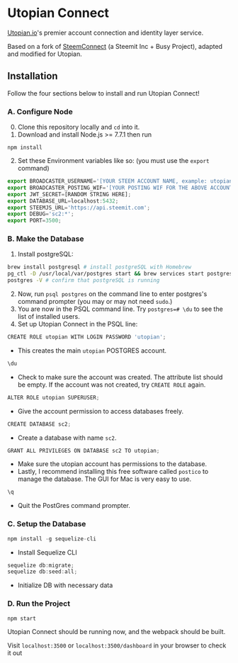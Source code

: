 # Utopian Connect

[Utopian.io](https://utopian.io)'s premier account connection and identity layer service.

Based on a fork of [SteemConnect](https://github.com/steemit/steemconnect) (a Steemit Inc + Busy Project), adapted and modified for Utopian.

## Installation
Follow the four sections below to install and run Utopian Connect!
### A. Configure Node

0. Clone this repository locally and `cd` into it.
1. Download and install Node.js >= 7.7.1 then run
``` 
npm install
```

2.  Set these Environment variables like so: (you must use the `export` command)
```js
export BROADCASTER_USERNAME='[YOUR STEEM ACCOUNT NAME, example: utopian-io]';
export BROADCASTER_POSTING_WIF='[YOUR POSTING WIF FOR THE ABOVE ACCOUNT]';
export JWT_SECRET=[RANDOM STRING HERE];
export DATABASE_URL=localhost:5432;
export STEEMJS_URL='https://api.steemit.com';
export DEBUG='sc2:*';
export PORT=3500;
```

### B. Make the Database
1. Install postgreSQL: 
```sh
brew install postgresql # install postgreSQL with Homebrew
pg_ctl -D /usr/local/var/postgres start && brew services start postgresql # start postgreSQL
postgres -V # confirm that postgreSQL is running
```

2. Now, run `psql postgres` on the command line to enter postgres's command prompter (you may or may not need `sudo`.)
3. You are now in the PSQL command line. Try `postgres=# \du` to see the list of installed users.
4. Set up Utopian Connect in the PSQL line:
```js
CREATE ROLE utopian WITH LOGIN PASSWORD 'utopian';
```
- This creates the main `utopian` POSTGRES account.
```js
\du
```
- Check to make sure the account was created. The attribute list should be empty. If the account was not created, try `CREATE ROLE` again.
```js
ALTER ROLE utopian SUPERUSER;
```
- Give the account permission to access databases freely.
```js
CREATE DATABASE sc2;
```
- Create a database with name `sc2`.
```js
GRANT ALL PRIVILEGES ON DATABASE sc2 TO utopian;
```
- Make sure the utopian account has permissions to the database.
- Lastly, I recommend installing this free software called `postico` to manage the database. The GUI for Mac is very easy to use.
```js
\q
```
- Quit the PostGres command prompter.

### C. Setup the Database
```js
npm install -g sequelize-cli
```
- Install Sequelize CLI
```js
sequelize db:migrate;
sequelize db:seed:all;
```
- Initialize DB with necessary data

### D. Run the Project
```
npm start
```

Utopian Connect should be running now, and the webpack should be built.

Visit `localhost:3500` or `localhost:3500/dashboard` in your browser to check it out
